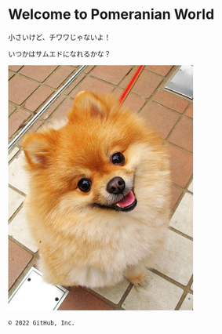# Welcome to Pomeranian World



小さいけど、チワワじゃないよ！



いつかはサムエドになれるかな？

 <img src="/0812101640.jpg">

    © 2022 GitHub, Inc.

